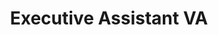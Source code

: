 ﻿---
name: Erica Nique
title: Executive Assistant VA
email: erica@thetexaslawdog.com
title2: 
mda: FALSE
---

